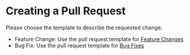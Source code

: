 # Creating a Pull Request

Please choose the template to describe the requested change.

* Feature Change: Use the pull request template for [Feature Changes](https://raw.githubusercontent.com/jfandy1982/.github/main/.github/PULL_REQUEST_TEMPLATE/feature_change.md)
* Bug Fix: Use the pull request template for [Bug Fixes](https://raw.githubusercontent.com/jfandy1982/.github/main/.github/PULL_REQUEST_TEMPLATE/bug_fix.md)

